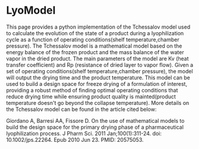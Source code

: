 # LyoModel
This page provides a python implementation of the Tchessalov model used to calculate the evolution of the state of a product during a lyophilization cycle as a function of operating conditions(shelf temperature,chamber pressure). The Tchessalov model is a mathematical model based on the energy balance of the frozen product and the mass balance of the water vapor in the dried product. The main parameters of the model are Kv (heat transfer coefficient) and Rp (resistance of dried layer to vapor flow). Given a set of operating conditions(shelf temperature,chamber pressure), the model will output the drying time and the product temperature. This model can be used to build a design space for freeze drying of a formulation of interest, providing a robust method of finding optimal operating conditions that reduce drying time while ensuring product quality is mainted(product temperature doesn't go beyond the collapse temperature). More details on the Tchessalov model can be found in the article cited below:

Giordano A, Barresi AA, Fissore D. On the use of mathematical models to build the design space for the primary drying phase of a pharmaceutical lyophilization process. J Pharm Sci. 2011 Jan;100(1):311-24. doi: 10.1002/jps.22264. Epub 2010 Jun 23. PMID: 20575053.

